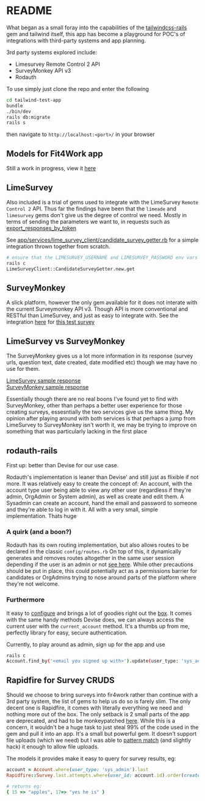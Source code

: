 # README

What began as a small foray into the capabilities of the [tailwindcss-rails](https://github.com/rails/tailwindcss-rails) gem and tailwind itself, this app has become a playground for POC's of integrations with third-party systems and app planning.

3rd party systems explored include:

- Limesurvey Remote Control 2 API
- SurveyMonkey API v3
- Rodauth

To use simply just clone the repo and enter the following

```bash
cd tailwind-test-app
bundle
./bin/dev
rails db:migrate
rails s
```

then navigate to `http://localhost:<port>/` in your browser

## Models for Fit4Work app

Still a work in progress, view it [here](https://github.com/colyn-tomahawk-labs/tailwind-test-app/blob/master/models_diagram.png)

## LimeSurvey

Also included is a trial of gems used to integrate with the LimeSurvey `Remote Control 2` API.
Thus far the findings have been that the `limeade` and `limesurvey` gems don't give us the degree of control we need.
Mostly in terms of sending the parameters we want to, in requests such as [export_responses_by_token](https://api.limesurvey.org/classes/remotecontrol_handle.html#method_export_responses_by_token)

See [app/services/lime_survey_client/candidate_survey_getter.rb](https://github.com/colyn-tomahawk-labs/tailwind-test-app/blob/master/app/services/lime_survey_client/candidate_survey_getter.rb) for a simple integration thrown together from scratch.

```bash
# ensure that the LIMESURVEY_USERNAME and LIMESURVEY_PASSWORD env vars are set in .env
rails c
LimeSurveyClient::CandidateSurveyGetter.new.get
```

## SurveyMonkey

A slick platform, however the only gem available for it does not interate with the current Surveymonkey API v3.
Though API is more conventional and RESTful than LimeSurvey, and just as easy to integrate with.
See the integration [here](https://github.com/colyn-tomahawk-labs/tailwind-test-app/blob/master/app/services/survey_monkey/getter.rb) for [this test survey](https://www.surveymonkey.com/r/KS32HSH)

## LimeSurvey vs SurveyMonkey

The SurveyMonkey gives us a lot more information in its response (survey urls, question text, date created, date modified etc) though we may have no use for them.

[LimeSurvey sample response](https://github.com/colyn-tomahawk-labs/tailwind-test-app/wiki/Limesurvey-Remote-Control-API-sample-response)\
[SurveyMonkey sample response](https://github.com/colyn-tomahawk-labs/tailwind-test-app/wiki/SurveyMonkey-API-v3-sample-response)

Essentially though there are no real boons I've found yet to find with SurveyMonkey, other than perhaps a better user experience for those creating surveys, essesntially the two services give us the same thing.
My opinion after playing around with both services is that perhaps a jump from LimeSurvey to SurveyMonkey isn't worth it, we may be trying to improve on something that was particularly lacking in the first place

## rodauth-rails

First up: better than Devise for our use case.

Rodauth's implementation is leaner than Devise' and still just as flixible if not more.
It was relatively easy to create the concept of:
An account, with the account type user being able to view any other user (regardless if they're admin, OrgAdmin or System admin),
as well as create and edit them. A Sysadmin can create an account, hand the email and password to someone and they're able
to log in with it. All with a very small, simple implementation. Thats huge

### A quirk (and a boon?)

Rodauth has its own routing implementation, but also allows routes to be declared in the classic `config/routes.rb`
On top of this, it dynamically generates and removes routes altogether in the same user session depending if the user is an admin or not [see here](https://github.com/colyn-tomahawk-labs/tailwind-test-app/blob/master/config/routes.rb#L6). While other precautions should be put in place, this could potentially act as a permissions barrier for candidates or OrgAdmins trying to nose around parts of the platform where they're not welcome.

### Furthermore

It easy to [configure](https://github.com/colyn-tomahawk-labs/tailwind-test-app/tree/master/app/misc) and brings a lot of goodies right out the [box](https://github.com/janko/rodauth-rails).
It comes with the same handy methods Devise does, we can always access the current user with the `current_account` method.
It's a thumbs up from me, perfectly library for easy, secure authentication.

Currently, to play around as admin, sign up for the app and use
```bash
rails c
Account.find_by('<email you signed up with>').update(user_type: 'sys_admin')
```

## Rapidfire for Survey CRUDS

Should we choose to bring surveys into fir4work rather than continue with a 3rd party system, the list
of gems to help us do so is farely slim. The only decent one is Rapidfire, it comes with literally everything we need and nothing more out of the box. The only setback is 2 small parts of the app are deprecated, and had to be monkeypatched [here](https://github.com/colyn-tomahawk-labs/tailwind-test-app/blob/master/app/controllers/concerns/rapidfire_evals.rb).
While this is a concern, it wouldn't be a huge task to just steal 99% of the code used in the gem and pull it into an app.
It's a small but powerful gem. It doesn't support file uploads (which we need) but I was able to [pattern match](https://github.com/colyn-tomahawk-labs/tailwind-test-app/blob/master/app/models/rapidfire/questions/file.rb) (and slightly hack) it enough to allow file uploads.

The models it provides make it easy to query for survey results, eg:

```ruby
account = Account.where(user_type: 'sys_admin').last
Rapidfire::Survey.last.attempts.where(user_id: account.id).order(created_at: :asc).last.answers.pluck(:question_id, :answer_text).to_h

# returns eg:
{ 15 => "apples", 17=> "yes he is" }
```